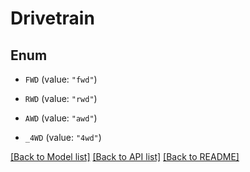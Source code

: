 # Drivetrain

## Enum


* `FWD` (value: `"fwd"`)

* `RWD` (value: `"rwd"`)

* `AWD` (value: `"awd"`)

* `_4WD` (value: `"4wd"`)


[[Back to Model list]](../README.md#documentation-for-models) [[Back to API list]](../README.md#documentation-for-api-endpoints) [[Back to README]](../README.md)



